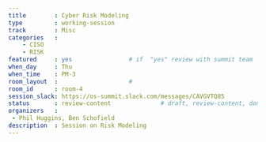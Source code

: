 ```yaml
---
title        : Cyber Risk Modeling
type         : working-session
track        : Misc
categories   :
    - CISO
    - RISK
featured     : yes                # if  "yes" review with summit team
when_day     : Thu
when_time    : PM-3
room_layout  :                    #
room_id      : room-4
session_slack: https://os-summit.slack.com/messages/CAVGVTQ85
status       : review-content              # draft, review-content, done
organizers   :
 - Phil Huggins, Ben Schofield
description  : Session on Risk Modeling
---
```


<!--(add intro)

## Why

Phil brings his extensive experience to a discussion on modelling (general) risk and comparing security risk modelling maturity to other markets (finance, insurance, medical..). This also involves attribution of $ value to risk and how security teams can talk the language of the business


## What

Current Security Risk Management is Broken

There is a lot of complexity and uncertainty in cyber risk.
Current practice tends to hide uncertainty and present certainty.

We use Ordinal Scales (Red, Amber, Green / High, Medium, Low / 1,2,3,4,5 etc) rather than Cardinal measures (£ or %).
Is a red x red risk a really red risk? Twice as bad? Three times as bad?
We then assign numerical values to support ‘risk arithmetic’ (5 x 5 = 25 /2.5 = risk score)
OWASP Risk Rating Methodology (Risk Factors / Ordinal Scales)

We then use risk matrices that arbitrarily identify an ordinal boundary as the ‘risk appetite’. (Amber =Good, red = Bad).

By assigning a single value to probability and impact we are communicating a level of certainty about the outcome we don’t really have.

People are individually poor at prediction
Hedgehogs / Foxes / Superpredictors

We are awash with data about cyber events but few documented robust statistical methods deployed. 

The solutions are well known by other risk professions

Quantitative Risk Approaches

Probability of event
Range of outcomes (lognormal distribution)
Monte Carlo Simulation
Loss Exceedance Curves <- Business understands these
FAIR / OpenFAIR

Prediction Approaches
Risk Panels
Averaged predictions
Feedback !!!!!!!!!
Brier Scores 
Base Rate Data
Calibration

References:
Dan Geer
Doug Hubbard
Philip Tetlock
Jack Jones
Ryan Huber


## Outcomes

## Who

## References-->
